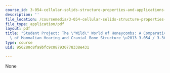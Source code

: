 ```yaml
---
course_id: 3-054-cellular-solids-structure-properties-and-applications-spring-2015
description: ''
file_location: /coursemedia/3-054-cellular-solids-structure-properties-and-applications-spring-2015/956280c8fa9bfc9c087930778338e431_MIT3_054S15_The_Wild.pdf
file_type: application/pdf
layout: pdf
title: "Student Project: The \"Wild\" World of Honeycombs: A Comparative Analysis\
  \ of Mammalian Hearing and Cranial Bone Structure \u2013 3.054 / 3.36 Spring 2015"
type: course
uid: 956280c8fa9bfc9c087930778338e431

---
```

None